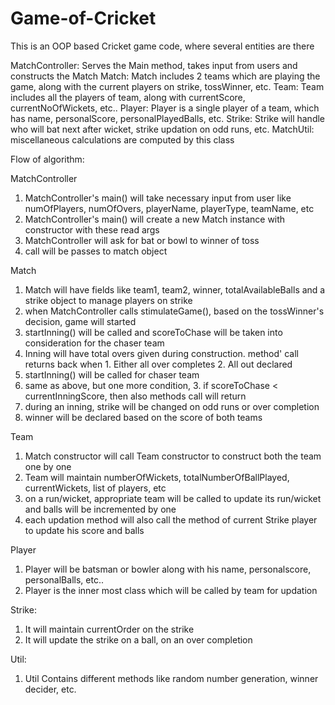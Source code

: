 # Game-of-Cricket

This is an OOP based Cricket game code, where several entities are there

MatchController: Serves the Main method, takes input from users and constructs the Match
Match: Match includes 2 teams which are playing the game, along with the current players on strike, tossWinner, etc.
Team: Team includes all the players of team, along with currentScore, currentNoOfWickets, etc..
Player: Player is a single player of a team, which has name, personalScore, personalPlayedBalls, etc.
Strike: Strike will handle who will bat next after wicket, strike updation on odd runs, etc.
MatchUtil: miscellaneous calculations are computed by this class

Flow of algorithm:

MatchController
1. MatchController's main() will take necessary input from user like numOfPlayers, numOfOvers, playerName, playerType, teamName, etc
2. MatchController's main() will create a new Match instance with constructor with these read args
3. MatchController will ask for bat or bowl to winner of toss
4. call will be passes to match object

Match
1. Match will have fields like team1, team2, winner, totalAvailableBalls and a strike object to manage players on strike
2. when MatchController calls stimulateGame(), based on the tossWinner's decision, game will started
3. startInning() will be called and scoreToChase will be taken into consideration for the chaser team
  1. Inning will have total overs given during construction. method' call returns back when 1. Either all over completes 2. All out declared
4. startInning() will be called for chaser team
  1. same as above, but one more condition, 3. if scoreToChase < currentInningScore, then also methods call will return
5. during an inning, strike will be changed on odd runs or over completion
5. winner will be declared based on the score of both teams

Team
1. Match constructor will call Team constructor to construct both the team one by one
2. Team will maintain numberOfWickets, totalNumberOfBallPlayed, currentWickets, list of players, etc
3. on a run/wicket, appropriate team will be called to update its run/wicket and balls will be incremented by one
4. each updation method will also call the method of current Strike player to update his score and balls

Player
1. Player will be batsman or bowler along with his name, personalscore, personalBalls, etc..
2. Player is the inner most class which will be called by team for updation

Strike:
1. It will maintain currentOrder on the strike
2. It will update the strike on a ball, on an over completion

Util:
1. Util Contains different methods like random number generation, winner decider, etc.


